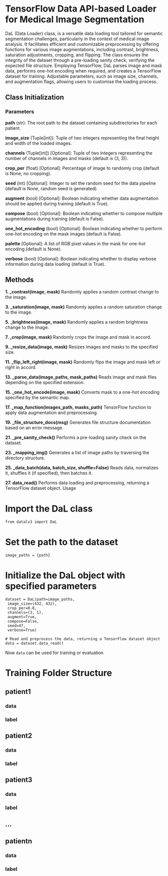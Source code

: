 # TensorFlow Data API-based Loader for Medical Image Segmentation

DaL (Data Loader) class, is a versatile data loading tool tailored for semantic segmentation challenges, particularly in the context of medical image analysis. It facilitates efficient and customizable preprocessing by offering functions for various image augmentations, including contrast, brightness, saturation adjustments, cropping, and flipping. The class ensures the integrity of the dataset through a pre-loading sanity check, verifying the expected file structure. Employing TensorFlow, DaL parses image and mask data, performs one-hot encoding when required, and creates a TensorFlow dataset for training. Adjustable parameters, such as image size, channels, and augmentation flags, allowing users to customise the loading process.

## Class Initialization

### Parameters

**path** (str): The root path to the dataset containing subdirectories for each patient.

**image_size** (Tuple[int]): Tuple of two integers representing the final height and width of the loaded images.

**channels** (Tuple[int]) [Optional]: Tuple of two integers representing the number of channels in images and masks (default is (3, 3)).

**crop_per** (float) [Optional]: Percentage of image to randomly crop (default is None, no cropping).

**seed** (int) [Optional]: Integer to set the random seed for the data pipeline (default is None, random seed is generated).

**augment** (bool) [Optional]: Boolean indicating whether data augmentation should be applied during training (default is True).

**compose** (bool) [Optional]: Boolean indicating whether to compose multiple augmentations during training (default is False).

**one_hot_encoding** (bool) [Optional]: Boolean indicating whether to perform one-hot encoding on the mask images (default is False).

**palette** [Optional]: A list of RGB pixel values in the mask for one-hot encoding (default is None).

**verbose** (bool) [Optional]: Boolean indicating whether to display verbose information during data loading (default is True).

## Methods

**1. _contrast(image, mask)**
Randomly applies a random contrast change to the image.

**3. _saturation(image, mask)**
Randomly applies a random saturation change to the image.

**5. _brightness(image, mask)**
Randomly applies a random brightness change to the image.

**7. _crop(image, mask)**
Randomly crops the image and mask in accord.

**9. _resize_data(image, mask)**
Resizes images and masks to the specified size.

**11. _flip_left_right(image, mask)**
Randomly flips the image and mask left or right in accord.

**13. _parse_data(image_paths, mask_paths)**
Reads image and mask files depending on the specified extension.

**15. _one_hot_encode(image, mask)**
Converts mask to a one-hot encoding specified by the semantic map.

**17. _map_function(images_path, masks_path)**
TensorFlow function to apply data augmentation and preprocessing.

**19. _file_structure_docs(msg)**
Generates file structure documentation based on an error message.

**21. _pre_sanity_check()**
Performs a pre-loading sanity check on the dataset.

**23. _mapping_img()**
Generates a list of image paths by traversing the directory structure.

**25. _data_batch(data, batch_size, shuffle=False)**
Reads data, normalizes it, shuffles it (if specified), then batches it.

**27. data_read()**
Performs data loading and preprocessing, returning a TensorFlow dataset object.
Usage

# Import the DaL class

```
from datalv3 import DaL
```

# Set the path to the dataset

```
image_paths = {path}
```

# Initialize the DaL object with specified parameters

```
dataset = DaL(path=image_paths,
 image_size=(432, 432),
 crop_per=0.8,
 channels=(3, 1),
 augment=True,
 compose=False,
 seed=47,
 verbose=True)

# Read and preprocess the data, returning a TensorFlow dataset object
data = dataset.data_read()

```
Now `data` can be used for training or evaluation 

# Training Folder Structure
## patient1
 ### data
 ### label
## patient2
 ### data
 ### label
## patient3
 ### data
 ### label
## ...
## patientn
 ### data
 ### label
